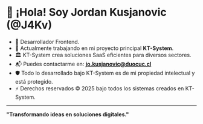 # 👋 ¡Hola! Soy Jordan Kusjanovic (@J4Kv)

- 🚀 Desarrollador Frontend.
- 🌱 Actualmente trabajando en mi proyecto principal **KT-System**.
- 🏛️ KT-System crea soluciones SaaS eficientes para diversos sectores.
- 📬 Puedes contactarme en: **jo.kusjanovic@duocuc.cl**
- 🛡️ Todo lo desarrollado bajo KT-System es de mi propiedad intelectual y está protegido.
- ⚡ Derechos reservados © 2025 bajo todos los sistemas creados en KT-System.

---
**"Transformando ideas en soluciones digitales."**

<!---
J4Kv/J4Kv es un repositorio especial porque su `README.md` aparece en tu perfil de GitHub.
Puedes hacer click en Preview para ver los cambios antes de publicarlos.
--->
